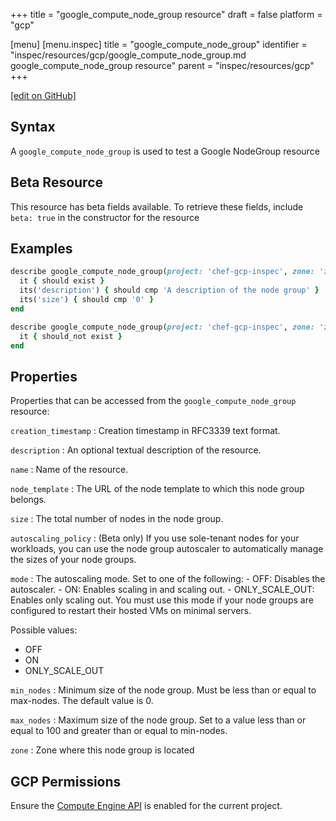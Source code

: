 +++
title = "google_compute_node_group resource"
draft = false
platform = "gcp"

[menu]
  [menu.inspec]
    title = "google_compute_node_group"
    identifier = "inspec/resources/gcp/google_compute_node_group.md google_compute_node_group resource"
    parent = "inspec/resources/gcp"
+++

[\[edit on GitHub\]](https://github.com/inspec/inspec-gcp/blob/master/docs/resources/google_compute_node_group.md)

## Syntax

A `google_compute_node_group` is used to test a Google NodeGroup resource

## Beta Resource

This resource has beta fields available. To retrieve these fields, include `beta: true` in the constructor for the resource

## Examples

```ruby
describe google_compute_node_group(project: 'chef-gcp-inspec', zone: 'zone', name: 'inspec-node-group') do
  it { should exist }
  its('description') { should cmp 'A description of the node group' }
  its('size') { should cmp '0' }
end

describe google_compute_node_group(project: 'chef-gcp-inspec', zone: 'zone', name: 'nonexistent') do
  it { should_not exist }
end
```

## Properties

Properties that can be accessed from the `google_compute_node_group` resource:

`creation_timestamp`
: Creation timestamp in RFC3339 text format.

`description`
: An optional textual description of the resource.

`name`
: Name of the resource.

`node_template`
: The URL of the node template to which this node group belongs.

`size`
: The total number of nodes in the node group.

`autoscaling_policy`
: (Beta only) If you use sole-tenant nodes for your workloads, you can use the node group autoscaler to automatically manage the sizes of your node groups.

`mode`
: The autoscaling mode. Set to one of the following: - OFF: Disables the autoscaler. - ON: Enables scaling in and scaling out. - ONLY_SCALE_OUT: Enables only scaling out. You must use this mode if your node groups are configured to restart their hosted VMs on minimal servers.

  Possible values:

  - OFF
  - ON
  - ONLY_SCALE_OUT

`min_nodes`
: Minimum size of the node group. Must be less than or equal to max-nodes. The default value is 0.

`max_nodes`
: Maximum size of the node group. Set to a value less than or equal to 100 and greater than or equal to min-nodes.

`zone`
: Zone where this node group is located

## GCP Permissions

Ensure the [Compute Engine API](https://console.cloud.google.com/apis/library/compute.googleapis.com/) is enabled for the current project.
